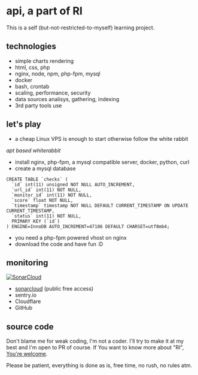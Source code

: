 # api, a part of RI

This is a self (but-not-restricted-to-myself) learning project. 

## technologies

- simple charts rendering
- html, css, php
- nginx, node, npm, php-fpm, mysql
- docker
- bash, crontab
- scaling, performance, security
- data sources analisys, gathering, indexing
- 3rd party tools use

## let's play

- a cheap Linux VPS is enough to start otherwise follow the white rabbit

_apt based whiterabbit_

- install nginx, php-fpm, a mysql compatible server, docker, python, curl
- create a mysql database 

```
CREATE TABLE `checks` (
  `id` int(11) unsigned NOT NULL AUTO_INCREMENT,
  `url_id` int(11) NOT NULL,
  `monitor_id` int(11) NOT NULL,
  `score` float NOT NULL,
  `timestamp` timestamp NOT NULL DEFAULT CURRENT_TIMESTAMP ON UPDATE CURRENT_TIMESTAMP,
  `status` int(11) NOT NULL,
  PRIMARY KEY (`id`)
) ENGINE=InnoDB AUTO_INCREMENT=47186 DEFAULT CHARSET=utf8mb4;
```
- you need a php-fpm powered vhost on nginx
- download the code and have fun :D


## monitoring

[![SonarCloud](https://sonarcloud.io/images/project_badges/sonarcloud-white.svg)](https://sonarcloud.io/summary/new_code?id=fabriziosalmi_api)

- [sonarcloud](https://sonarcloud.io/project/overview?id=fabriziosalmi_api) (public free access)
- sentry.io
- Cloudflare 
- GitHub


## source code
Don't blame me for weak coding, I'm not a coder. I'll try to make it at my best and I'm open to PR of course.
If You want to know more about "RI", [You're welcome](mailto:fabrizio.salmi@gmail.com).

Please be patient, everything is done as is, free time, no rush, no rules atm.

